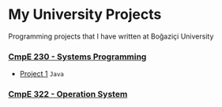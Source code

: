 # My University Projects
Programming projects that I have written at Boğaziçi University

### [CmpE 230 - Systems Programming](/CMPE%20230)
- [Project 1](/CMPE%20230/Homework%20-1%20JAVA/BITC) `Java`

### [CmpE 322 - Operation System](/CMPE%20230)

